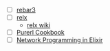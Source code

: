 - [ ] [rebar3](https://rebar3.org/)
- [ ] [relx](https://github.com/erlware/relx)
  - [relx wiki](https://github.com/erlware/relx/wiki)
- [ ] [Purerl Cookbook](https://purerl-cookbook.readthedocs.io/en/main/index.html)
- [ ] [Network Programming in Elixir](https://github.com/mkohlhaas/Network-Programming-in-Elixir-and-Erlang)
